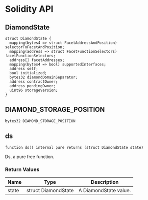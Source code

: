 # Solidity API

## DiamondState

```solidity
struct DiamondState {
  mapping(bytes4 => struct FacetAddressAndPosition) selectorToFacetAndPosition;
  mapping(address => struct FacetFunctionSelectors) facetFunctionSelectors;
  address[] facetAddresses;
  mapping(bytes4 => bool) supportedInterfaces;
  address self;
  bool initialized;
  bytes32 diamondDomainSeparator;
  address contractOwner;
  address pendingOwner;
  uint96 storageVersion;
}
```

## DIAMOND_STORAGE_POSITION

```solidity
bytes32 DIAMOND_STORAGE_POSITION
```

## ds

```solidity
function ds() internal pure returns (struct DiamondState state)
```

Ds, a pure free function.

### Return Values

| Name | Type | Description |
| ---- | ---- | ----------- |
| state | struct DiamondState | A DiamondState value. |

